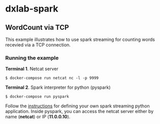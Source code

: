 # dxlab-spark


## WordCount via TCP

This example illustrates how to use spark streaming for counting words recevied via a TCP connection.

### Running the example

**Terminal 1**. Netcat server

```$ docker-compose run netcat nc -l -p 9999```

**Terminal 2**. Spark interpreter for python (pyspark)

```$ docker-compose run pyspark```

Follow the [instructions][1] for defining your own spark streaming python application. Inside pyspark, you can access the netcat server either by name (**netcat**) or IP (**11.0.0.10**).


[1]: https://spark.apache.org/docs/latest/streaming-programming-guide.html



